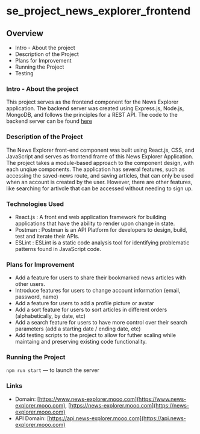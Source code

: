 # se_project_news_explorer_frontend

## Overview

- Intro - About the project
- Description of the Project
- Plans for Improvement
- Running the Project
- Testing

### Intro - About the project

This project serves as the frontend component for the News Explorer application. The backend server was created using Express.js, Node.js, MongoDB, and follows the principles for a REST API. The code to the backend server can be found [here](https://github.com/mnunezsa95/se_project_news_explorer_backend)

### Description of the Project

The News Explorer front-end component was built using React.js, CSS, and JavaScript and serves as frontend frame of this News Explorer Application. The project takes a module-based approach to the component design, with each unqiue components. The application has several features, such as accessing the saved-news route, and saving articles, that can only be used when an account is created by the user. However, there are other features, like searching for artivcle that can be accessed without needing to sign up.

### Technologies Used

- React.js : A front end web application framework for building applications that have the ability to render upon change in state.
- Postman : Postman is an API Platform for developers to design, build, test and iterate their APIs.
- ESLint : ESLint is a static code analysis tool for identifying problematic patterns found in JavaScript code.

### Plans for Improvement

- Add a feature for users to share their bookmarked news articles with other users.
- Introduce features for users to change account information (email, password, name)
- Add a feature for users to add a profile picture or avatar
- Add a sort feature for users to sort articles in different orders (alphabetically, by date, etc)
- Add a search feature for users to have more control over their search parameters (add a starting date / ending date, etc)
- Add testing scripts to the project to allow for futher scaling while maintaing and preserving existing code functionality.

### Running the Project

`npm run start` — to launch the server

### Links

- Domain: [https://www.news-explorer.mooo.com](https://www.news-explorer.mooo.com), [https://news-explorer.mooo.com](https://news-explorer.mooo.com)
- API Domain: [https://api.news-explorer.mooo.com](https://api.news-explorer.mooo.com)
